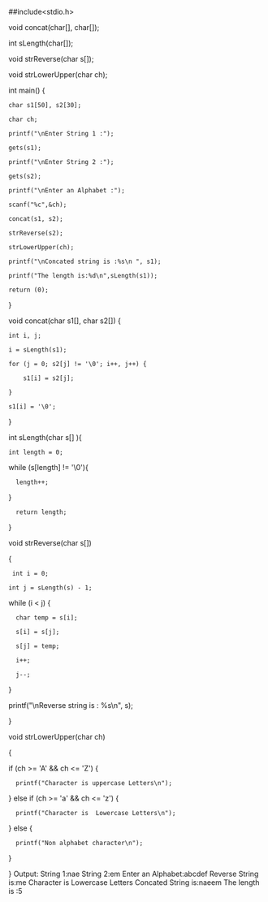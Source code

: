 ##include<stdio.h>

void concat(char[], char[]);

int sLength(char[]);

void strReverse(char s[]);

void strLowerUpper(char ch);

int main() {

	char s1[50], s2[30];

	char ch;

	printf("\nEnter String 1 :");

	gets(s1);

	printf("\nEnter String 2 :");

	gets(s2);

	printf("\nEnter an Alphabet :");

	scanf("%c",&ch);

	concat(s1, s2);

	strReverse(s2);

	strLowerUpper(ch);

	printf("\nConcated string is :%s\n ", s1);

	printf("The length is:%d\n",sLength(s1));

	return (0);

}

void concat(char s1[], char s2[]) {

	int i, j;

	i = sLength(s1);

	for (j = 0; s2[j] != '\0'; i++, j++) {

		s1[i] = s2[j];

	}

	s1[i] = '\0';

}

int sLength(char s[] ){

    int length = 0;

   while (s[length] != '\0'){

      length++;

   }

      return length;

}

void strReverse(char s[])

{

     int i = 0;

    int j = sLength(s) - 1;

   while (i < j) {

      char temp = s[i];

      s[i] = s[j];

      s[j] = temp;

      i++;

      j--;

   }

   printf("\nReverse string is : %s\n", s);

}

void strLowerUpper(char ch)

{

   if (ch >= 'A' && ch <= 'Z') {

      printf("Character is uppercase Letters\n");

   } else if (ch >= 'a' && ch <= 'z') {

      printf("Character is  Lowercase Letters\n");

   } else {

      printf("Non alphabet character\n");

   }

}
Output:
String 1:nae
String 2:em 
Enter an Alphabet:abcdef
Reverse String is:me
Character is Lowercase Letters 
Concated String is:naeem
The length  is :5



